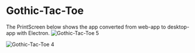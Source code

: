 # Gothic-Tac-Toe

The PrintScreen below shows the app converted from web-app to desktop-app with Electron.
![Gothic-Tac-Toe 5](https://user-images.githubusercontent.com/38325801/82140577-094b3f80-9830-11ea-8b9e-b4e6864e5ffa.jpg)<p>

![Gothic-Tac-Toe 4](https://user-images.githubusercontent.com/38325801/82140242-c9d02380-982e-11ea-849c-cf009315cd4c.jpg)<p>



